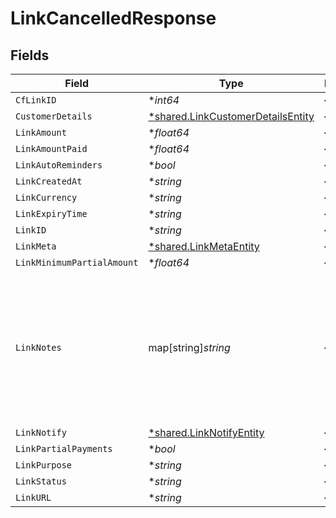 # LinkCancelledResponse


## Fields

| Field                                                                                                                                        | Type                                                                                                                                         | Required                                                                                                                                     | Description                                                                                                                                  | Example                                                                                                                                      |
| -------------------------------------------------------------------------------------------------------------------------------------------- | -------------------------------------------------------------------------------------------------------------------------------------------- | -------------------------------------------------------------------------------------------------------------------------------------------- | -------------------------------------------------------------------------------------------------------------------------------------------- | -------------------------------------------------------------------------------------------------------------------------------------------- |
| `CfLinkID`                                                                                                                                   | **int64*                                                                                                                                     | :heavy_minus_sign:                                                                                                                           | N/A                                                                                                                                          |                                                                                                                                              |
| `CustomerDetails`                                                                                                                            | [*shared.LinkCustomerDetailsEntity](../../../pkg/models/shared/linkcustomerdetailsentity.md)                                                 | :heavy_minus_sign:                                                                                                                           | N/A                                                                                                                                          | {"customer_name":"John Doe","customer_phone":"9999999999","customer_email":"john@cashfree.com"}                                              |
| `LinkAmount`                                                                                                                                 | **float64*                                                                                                                                   | :heavy_minus_sign:                                                                                                                           | N/A                                                                                                                                          |                                                                                                                                              |
| `LinkAmountPaid`                                                                                                                             | **float64*                                                                                                                                   | :heavy_minus_sign:                                                                                                                           | N/A                                                                                                                                          |                                                                                                                                              |
| `LinkAutoReminders`                                                                                                                          | **bool*                                                                                                                                      | :heavy_minus_sign:                                                                                                                           | N/A                                                                                                                                          |                                                                                                                                              |
| `LinkCreatedAt`                                                                                                                              | **string*                                                                                                                                    | :heavy_minus_sign:                                                                                                                           | N/A                                                                                                                                          |                                                                                                                                              |
| `LinkCurrency`                                                                                                                               | **string*                                                                                                                                    | :heavy_minus_sign:                                                                                                                           | N/A                                                                                                                                          |                                                                                                                                              |
| `LinkExpiryTime`                                                                                                                             | **string*                                                                                                                                    | :heavy_minus_sign:                                                                                                                           | N/A                                                                                                                                          |                                                                                                                                              |
| `LinkID`                                                                                                                                     | **string*                                                                                                                                    | :heavy_minus_sign:                                                                                                                           | N/A                                                                                                                                          |                                                                                                                                              |
| `LinkMeta`                                                                                                                                   | [*shared.LinkMetaEntity](../../../pkg/models/shared/linkmetaentity.md)                                                                       | :heavy_minus_sign:                                                                                                                           | N/A                                                                                                                                          | {"notify_url":"https://ee08e626ecd88c61c85f5c69c0418cb5.m.pipedream.net","upi_intent":false,"return_url":"https://b8af79f41056.eu.ngrok.io"} |
| `LinkMinimumPartialAmount`                                                                                                                   | **float64*                                                                                                                                   | :heavy_minus_sign:                                                                                                                           | N/A                                                                                                                                          |                                                                                                                                              |
| `LinkNotes`                                                                                                                                  | map[string]*string*                                                                                                                          | :heavy_minus_sign:                                                                                                                           | Key-value pair that can be used to store additional information about the entity. Maximum 5 key-value pairs                                  | {"key_1":"value_1","key_2":"value_2"}                                                                                                        |
| `LinkNotify`                                                                                                                                 | [*shared.LinkNotifyEntity](../../../pkg/models/shared/linknotifyentity.md)                                                                   | :heavy_minus_sign:                                                                                                                           | N/A                                                                                                                                          | {"send_sms":false,"send_email":true}                                                                                                         |
| `LinkPartialPayments`                                                                                                                        | **bool*                                                                                                                                      | :heavy_minus_sign:                                                                                                                           | N/A                                                                                                                                          |                                                                                                                                              |
| `LinkPurpose`                                                                                                                                | **string*                                                                                                                                    | :heavy_minus_sign:                                                                                                                           | N/A                                                                                                                                          |                                                                                                                                              |
| `LinkStatus`                                                                                                                                 | **string*                                                                                                                                    | :heavy_minus_sign:                                                                                                                           | N/A                                                                                                                                          |                                                                                                                                              |
| `LinkURL`                                                                                                                                    | **string*                                                                                                                                    | :heavy_minus_sign:                                                                                                                           | N/A                                                                                                                                          |                                                                                                                                              |